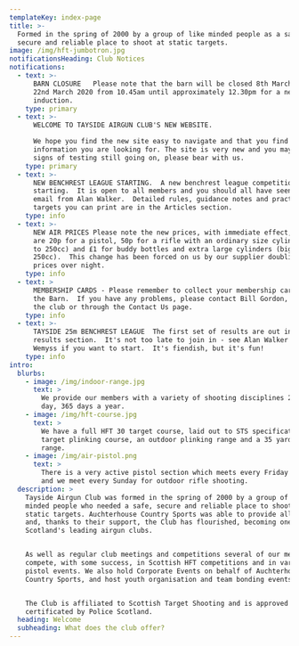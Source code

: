 ```yaml
---
templateKey: index-page
title: >-
  Formed in the spring of 2000 by a group of like minded people as a safe,
  secure and reliable place to shoot at static targets.
image: /img/hft-jumbotron.jpg
notificationsHeading: Club Notices
notifications:
  - text: >-
      BARN CLOSURE   Please note that the barn will be closed 8th March 2020 and
      22nd March 2020 from 10.45am until approximately 12.30pm for a new members
      induction.  
    type: primary
  - text: >-
      WELCOME TO TAYSIDE AIRGUN CLUB'S NEW WEBSITE.

      We hope you find the new site easy to navigate and that you find the
      information you are looking for. The site is very new and you may see
      signs of testing still going on, please bear with us.
    type: primary
  - text: >-
      NEW BENCHREST LEAGUE STARTING.  A new benchrest league competition is
      starting.  It is open to all members and you should all have seen the
      email from Alan Walker.  Detailed rules, guidance notes and practice
      targets you can print are in the Articles section.
    type: info
  - text: >-
      NEW AIR PRICES Please note the new prices, with immediate effect, for air
      are 20p for a pistol, 50p for a rifle with an ordinary size cylinder (up
      to 250cc) and £1 for buddy bottles and extra large cylinders (bigger than
      250cc).  This change has been forced on us by our supplier doubling their
      prices over night.
    type: info
  - text: >
      MEMBERSHIP CARDS - Please remember to collect your membership cards from
      the Barn.  If you have any problems, please contact Bill Gordon, either at
      the club or through the Contact Us page.
    type: info
  - text: >-
      TAYSIDE 25m BENCHREST LEAGUE  The first set of results are out in the
      results section.  It's not too late to join in - see Alan Walker or Gavin
      Wemyss if you want to start.  It's fiendish, but it's fun!
    type: info
intro:
  blurbs:
    - image: /img/indoor-range.jpg
      text: >
        We provide our members with a variety of shooting disciplines 24 hours a
        day, 365 days a year.
    - image: /img/hft-course.jpg
      text: >
        We have a full HFT 30 target course, laid out to STS specification, a 30
        target plinking course, an outdoor plinking range and a 35 yard indoor
        range.
    - image: /img/air-pistol.png
      text: >
        There is a very active pistol section which meets every Friday evening
        and we meet every Sunday for outdoor rifle shooting.
  description: >
    Tayside Airgun Club was formed in the spring of 2000 by a group of like
    minded people who needed a safe, secure and reliable place to shoot at
    static targets. Auchterhouse Country Sports was able to provide all of these
    and, thanks to their support, the Club has flourished, becoming one of
    Scotland's leading airgun clubs.


    As well as regular club meetings and competitions several of our members
    compete, with some success, in Scottish HFT competitions and in various
    pistol events. We also hold Corporate Events on behalf of Auchterhouse
    Country Sports, and host youth organisation and team bonding events. 


    The Club is affiliated to Scottish Target Shooting and is approved and
    certificated by Police Scotland.
  heading: Welcome
  subheading: What does the club offer?
---
```


